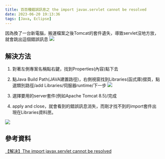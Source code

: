 ```yaml
---
title: 百百種錯誤訊息之 the import javax.servlet cannot be resolved
date: 2023-06-20 19:13:36
tags: [Java, Eclipse]
---
```

因為換了一台新電腦，搬運檔案之後Tomcat的套件遺失，導致servlet沒地方放，就會跳出這個錯誤訊息
![](https://hackmd.io/_uploads/H1tRqlgD3.png)

## 解決方法
1. 對著左側專案名稱點右鍵，找到Properties(內容)點下去

2. 點Java Build Path(JAVA建置路徑)，右側視窗找到Libraries(函式庫)摺頁，點選類別路徑/add Libraries/伺服器runtime/下一步
![](https://hackmd.io/_uploads/Sy53GbgDh.png)

3. 選擇要用的server套件(例如Apache Tomcat 8.5)/完成

4. apply and close，就會看到的錯誤訊息消失，而剛才找不到的import套件出現在Libraries資料匣。

![](https://hackmd.io/_uploads/rJ8mN-eP3.png)

## 參考資料
[【解决】The import javax.servlet cannot be resolved](https://blog.csdn.net/qq_32483145/article/details/80114728)

